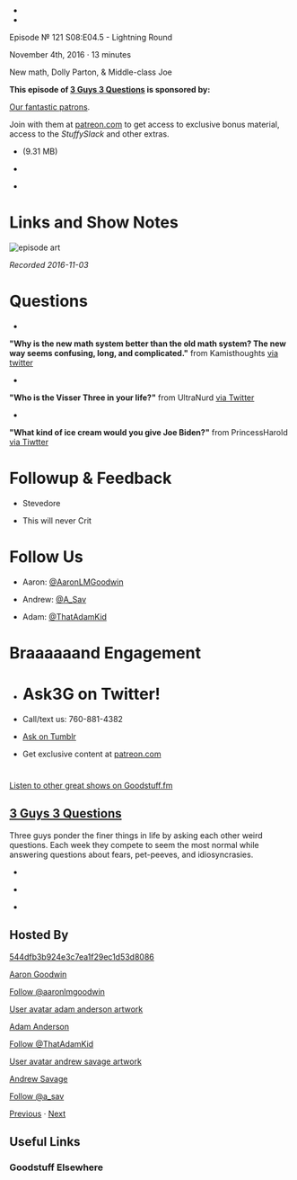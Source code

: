 -

-

Episode № 121 S08:E04.5 - Lightning Round

November 4th, 2016 · 13 minutes

New math, Dolly Parton, & Middle-class Joe

**This episode of [3 Guys 3 Questions](/3g3q) is sponsored by:**

[Our fantastic patrons](http://www.patreon.com/3g3q).

Join with them at [patreon.com](http://www.patreon.com/3g3q) to get access to exclusive bonus material, access to the _StuffySlack_ and other extras.

- [](http://podcasts-1.feedpress.co/13789/3G3Q%20-%20S08E04_5.mp3)(9.31 MB)

- [](http://twitter.com/intent/tweet?text=3%20Guys%203%20Questions%20%E2%84%96%20121%20on%20@goodstuff_fm%20-%20http://goodstuff.fm/3g3q/121)

- [](http://www.facebook.com/sharer/sharer.php?u=http://goodstuff.fm/3g3q/121)

# Links and Show Notes

![episode art](http://l.gdwn.co/11nVB.jpg)

_Recorded 2016-11-03_

# Questions

-

**"Why is the new math system better than the old math system? The new way seems confusing, long, and complicated."** from Kamisthoughts [via twitter](https://twitter.com/608372027/status/687351190196113408)

-

**"Who is the Visser Three in your life?"** from UltraNurd [via Twitter](https://twitter.com/12884962/status/703865554629623809)

-

**"What kind of ice cream would you give Joe Biden?"** from PrincessHarold [via Tiwtter](https://twitter.com/83285176/status/783300050017325057)

# Followup & Feedback

- Stevedore

- This will never Crit

# Follow Us

- Aaron: [@AaronLMGoodwin](http://twitter.com/aaronlmgoodwin)

- Andrew: [@A_Sav](http://twitter.com/a_sav)

- Adam: [@ThatAdamKid](http://twitter.com/thatadamkid)

# Braaaaaand Engagement

- # Ask3G on Twitter!

- Call/text us: 760-881-4382

- [Ask on Tumblr](http://3g3q.co/ask)

- Get exclusive content at [patreon.com](http://www.patreon.com/3g3q)

#

[Listen to other great shows on Goodstuff.fm](http://www.goodstuff.fm)

## [3 Guys 3 Questions](/3g3q)

Three guys ponder the finer things in life by asking each other weird questions. Each week they compete to seem the most normal while answering questions about fears, pet-peeves, and idiosyncrasies.

- [](https://itunes.apple.com/us/podcast/3-guys-3-questions/id914129482)

- [](http://feed.3g3q.co/)

- [](mailto:3guys3questions@gmail.com?cc=sponsorship%40goodstuff.fm&subject=%5BGoodStuff%20FM%5D%20Sponsorship%20Inquiry%20for%203%20Guys%203%20Questions)

## Hosted By

[544dfb3b924e3c7ea1f29ec1d53d8086](/people/aaron-goodwin)[](http://gravatar.com/avatar/544dfb3b924e3c7ea1f29ec1d53d8086.png?s=300&r=pg)

[Aaron Goodwin](/people/aaron-goodwin)

[Follow @aaronlmgoodwin](https://twitter.com/aaronlmgoodwin)

[User avatar adam anderson artwork](/people/adam-anderson)[](https://goodstuffs3.s3.amazonaws.com/uploads/user/avatar/89/user_avatar_adam-anderson_artwork.png)

[Adam Anderson](/people/adam-anderson)

[Follow @ThatAdamKid](https://twitter.com/ThatAdamKid)

[User avatar andrew savage artwork](/people/andrew-savage)[](https://goodstuffs3.s3.amazonaws.com/uploads/user/avatar/95/user_avatar_andrew-savage_artwork.png)

[Andrew Savage](/people/andrew-savage)

[Follow @a_sav](https://twitter.com/a_sav)

[Previous](/3g3q/120) · [Next](/3g3q/122)

## Useful Links

### Goodstuff Elsewhere
